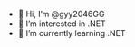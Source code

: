 - 👋 Hi, I’m @gyy2046GG
- 👀 I’m interested in .NET
- 🌱 I’m currently learning .NET


<!---
gyy2046GG/gyy2046GG is a ✨ special ✨ repository because its `README.md` (this file) appears on your GitHub profile.
You can click the Preview link to take a look at your changes.
--->
